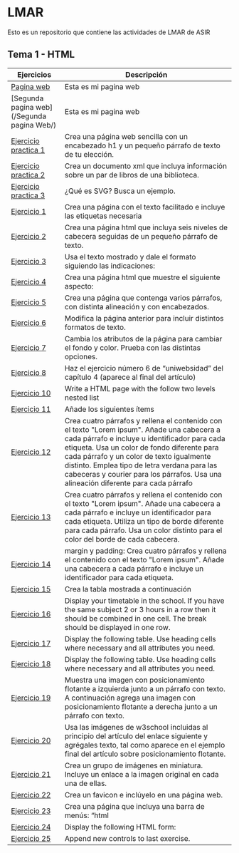# LMAR
Esto es un repositorio que contiene las actividades de LMAR de ASIR

## Tema 1 - HTML
Ejercicios | Descripción
---------|----------
[Pagina web](PaginaWeb/PaginaWeb) | Esta es mi pagina web
[Segunda pagina web](/Segunda pagina Web/) | Esta es mi pagina web
[Ejercicio practica 1](Primerapracticadelmar.html) | Crea una página web sencilla con un encabezado h1 y un pequeño párrafo de texto de tu elección.
[Ejercicio practica 2](XML)  | Crea un documento xml que incluya información sobre un par de libros de una biblioteca.
[Ejercicio practica 3](SVG)  | ¿Qué es SVG? Busca un ejemplo.
[Ejercicio 1](Tema1/Ejercicio_1.html)  | Crea una página con el texto facilitado e incluye las etiquetas necesaria
[Ejercicio 2](Tema1/Ejercicio_2.html)  | Crea una página html que incluya seis niveles de cabecera seguidas de un pequeño párrafo de texto.
[Ejercicio 3](Tema1/Ejercicio_3.html)  | Usa el texto mostrado y dale el formato siguiendo las indicaciones:
[Ejercicio 4](Tema1/Ejercicio_4.html)  | Crea una página html que muestre el siguiente aspecto:
[Ejercicio 5](Tema1/Ejercicio_5.html)  | Crea una página que contenga varios párrafos, con distinta alineación y con encabezados.
[Ejercicio 6](Tema1/Ejercicio_6.html)  | Modifica la página anterior para incluir distintos formatos de texto.
[Ejercicio 7](Tema1/Ejercicio_7.html)  | Cambia los atributos de la página para cambiar el fondo y color. Prueba con las distintas opciones. 
[Ejercicio 8](Tema1/Portfolio)  | Haz el ejercicio número 6 de “uniwebsidad” del capítulo 4 (aparece al final del artículo)
[Ejercicio 10](Tema1/Ejercicio_10.html)  | Write a HTML page with the follow two levels nested list
[Ejercicio 11](Tema1/Ejercicio_11.html)  | Añade los siguientes ítems
[Ejercicio 12](Tema1/Ejercicio_12.html)  | Crea cuatro párrafos y rellena el contenido con el texto "Lorem ipsum". Añade una cabecera a cada párrafo e incluye u identificador para cada etiqueta. Usa un color de fondo diferente para cada párrafo y un color de texto igualmente distinto. Emplea tipo de letra verdana para las cabeceras y courier para los párrafos. Usa una alineación diferente para cada párrafo
[Ejercicio 13](Tema1/Ejercicio_13.html)  | Crea cuatro párrafos y rellena el contenido con el texto "Lorem ipsum". Añade una cabecera a cada párrafo e incluye un identificador para cada etiqueta. Utiliza un tipo de borde diferente para cada párrafo. Usa un color distinto para el color del borde de cada cabecera.
[Ejercicio 14](Tema1/Ejercicio_14.html)  |  margin y padding: Crea cuatro párrafos y rellena el contenido con el texto "Lorem ipsum". Añade una cabecera a cada párrafo e incluye un identificador para cada etiqueta.
[Ejercicio 15](Tema1/Ejercicio_15.html)  | Crea la tabla mostrada a continuación
[Ejercicio 16](Tema1/Ejercicio_16.html)  | Display your  timetable in the school. If you have the same subject 2 or 3 hours in a row then it should be combined in one cell. The break should be displayed in one row.
[Ejercicio 17](Tema1/Ejercicio_17.html)  | Display the following table. Use heading cells where necessary and all attributes you need.
[Ejercicio 18](Tema1/Ejercicio_18.html)  | Display the following table. Use heading cells where necessary and all attributes you need.
[Ejercicio 19](Tema1/Ejercicio_19.html)  | Muestra una imagen con posicionamiento flotante a izquierda junto a un párrafo con texto. A continuación agrega una imagen con posicionamiento flotante a derecha junto a un párrafo con texto.
[Ejercicio 20](Tema1/Ejercicio_20.html)  | Usa las imágenes de w3school incluidas al principio del artículo del enlace siguiente y agrégales texto, tal como aparece en el ejemplo final del artículo sobre posicionamiento flotante.
[Ejercicio 21](Tema1/Ejercicio_21.html)  | Crea un grupo de imágenes en miniatura. Incluye un enlace a la imagen original en cada una de ellas.
[Ejercicio 22](Tema1/Ejercicio_22.html)  | Crea un favicon e inclúyelo en una página web.
[Ejercicio 23](Tema1/Ejercicio_23.html)  | Crea una página que incluya una barra de menús: “html | css | javascript | Ajax”. A continuación se mostrará un iFrame en el que se visualizará el apartado correspondiente de la página “uniwebsidad” de cada uno de los enlaces del menú anterior. La anchura del iFrame será el 90% de la página e incluirá un borde de 1px.
[Ejercicio 24](Tema1/Ejercicio_24.html)  | Display the following HTML form:
[Ejercicio 25](Tema1/Ejercicio_25.html)  | Append new controls to last exercise.
